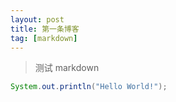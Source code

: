 ```yaml
---
layout: post
title: 第一条博客
tag: [markdown]
---
```


> 测试 markdown

```java
System.out.println("Hello World!");
```

